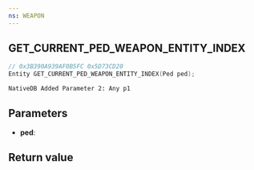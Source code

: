 ```yaml
---
ns: WEAPON
---
```

## GET_CURRENT_PED_WEAPON_ENTITY_INDEX

```c
// 0x3B390A939AF0B5FC 0x5D73CD20
Entity GET_CURRENT_PED_WEAPON_ENTITY_INDEX(Ped ped);
```

```
NativeDB Added Parameter 2: Any p1
```

## Parameters
* **ped**: 

## Return value
